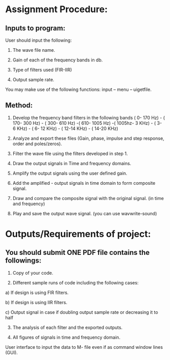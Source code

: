

# Assignment Procedure:


## Inputs to program:


User should input the following:


1) The wave file name.


2) Gain of each of the frequency bands in db.


3) Type of filters used (FIR-IIR)


4) Output sample rate.


You may make use of the following functions: input – menu – uigetfile.


## Method:


1) Develop the frequency band filters in the following bands
( 0- 170 Hz) - ( 170- 300 Hz) - ( 300- 610 Hz) -( 610- 1005 Hz) -( 1005hz- 3 KHz) - ( 3- 6 KHz) - ( 6-
12 KHz) - ( 12-14 KHz) - ( 14-20 KHz)


2) Analyze and export these files (Gain, phase, impulse and step response, order and poles/zeros).


3) Filter the wave file using the filters developed in step 1.


4) Draw the output signals in Time and frequency domains.



5) Amplify the output signals using the user defined gain.


6) Add the amplified - output signals in time domain to form composite signal.


7) Draw and compare the composite signal with the original signal. (in time and frequency)


8) Play and save the output wave signal. (you can use wavwrite-sound)




# Outputs/Requirements of project:


## You should submit ONE PDF file contains the followings:


1) Copy of your code.


2) Different sample runs of code including the following cases:


a) If design is using FIR filters.


b) If design is using IIR filters.


c) Output signal in case if doubling output sample rate or decreasing it to half


3) The analysis of each filter and the exported outputs.


4) All figures of signals in time and frequency domain.


User interface to input the data to M- file even if as command window lines (GUI).
